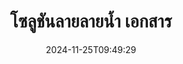 ---
############################# Static ############################
layout: "family"
date:  2024-11-25T09:49:29
draft: false

product: "Watermark"
product_tag: "watermark"

lang: th

############################# Head ############################
head_title: "ลายน้ำเอกสาร C# Java Node.js Python | ใส่ลายน้ำ"
head_description: "เพิ่มลายน้ำลงใน PDF รูปภาพและเอกสารโซลูชันการทำลายน้ำสำหรับ Microsoft Office, PDF, OpenDocument, รูปภาพและอื่น ๆ"

############################# Header ############################
title: "โซลูชันลายลายน้ำ เอกสาร"
description:  |
  เพิ่มลายน้ำข้อความและรูปภาพสำหรับเอกสารและรูปภาพของคุณ

  ค้นหาและแก้ไขลายน้ำเอกสารด้วยวิธีที่สะดวก

  รับข้อมูลเกี่ยวกับลายน้ำที่แสดงในเอกสารของคุณ

############################# Supported Platforms ###############################
supported_platforms:
  enable: true
  head_title: "เลือกแพลตฟอร์มของคุณ"
  title: "อิสระของแพลตฟอร์"
  description: "ไลบรารี GroupDocs.Watermark รองรับระบบปฏิบัติการและเฟรมเวิร์กต่อไปนี้:"
  details_link_title: "เรียนรู้เพิ่มเติม"

  items:
    # items loop
    - title: ".NET"
      description: GroupDocs.Watermark .NET 
      color: "blue"
      tag: "net"
      link: "/watermark/net/"
      features_link: "https://docs.groupdocs.com/watermark/net/system-requirements/"
      features:
          # features loop
          - rows: "4"
            content: |
                    .NET Framework 4.5 or higher <br> .NET Core 3.0 or higher <br> .NET 5.0 or higher
      
          # features loop
          - rows: "1"
            content: |
                    Windows <br> Linux <br> Mac OS
      
          # features loop
          - rows: "3"
            content: |
                    Microsoft Visual Studio <br> JetBrains Rider <br> Microsoft Visual Code
      
          # features loop
          - rows: "1"
            content: |
                    50+ file formats
      

    # items loop
    - title: "Java"
      description: GroupDocs.Watermark Java
      color: "red"
      tag: "java"
      link: "/watermark/java/"
      features_link: "https://docs.groupdocs.com/watermark/java/system-requirements/"
      features:
          # features loop
          - rows: "4"
            content: |
                    Java 8 or higher <br> Kotlin
      
          # features loop
          - rows: "1"
            content: |
                    Windows <br> Linux <br> Mac OS
      
          # features loop
          - rows: "3"
            content: |
                    IntelliJ IDEA <br> Eclipse <br> NetBeans
      
          # features loop
          - rows: "1"
            content: |
                    50+ file formats

    # items loop
    - title: "Node.js"
      description: GroupDocs.Watermark Node.js
      color: "green"
      tag: "nodejs-java"
      link: "/watermark/nodejs-java/"
      features_link: "https://docs.groupdocs.com/watermark/nodejs-java/system-requirements/"
      features:
          # features loop
          - rows: "4"
            content: |
                    Node.js 16+ and J2SE 8.0 (1.8)+
      
          # features loop
          - rows: "1"
            content: |
                    Windows <br> Linux <br> Mac OS
      
          # features loop
          - rows: "3"
            content: |
                    Atom <br> Visual Studio Code <br> โปรแกรมแก้ไขข้อความอื่น ๆ
      
          # features loop
          - rows: "1"
            content: |
                    50+ file formats

    # items loop
    - title: "Python"
      description: GroupDocs.Watermark Python
      color: "yellow"
      tag: "python-net"
      link: "/watermark/python-net/"
      features_link: "https://docs.groupdocs.com/watermark/python-net/system-requirements/"
      features:
          # features loop
          - rows: "3"
            content: |
                    Python 3.9+ and .Net 6+
      
          # features loop
          - rows: "1"
            content: |
                    Windows <br> Linux <br> Mac OS
      
          # features loop
          - rows: "4"
            content: |
                    IDLE <br> PyCharm <br> Visual Studio Code
      
          # features loop
          - rows: "1"
            content: |
                    50+ file formats

############################# Features ###############################
features:
  enable: true
  title: "GroupDocs.Watermark รีวิวคุณสมบัติ"
  description: "ไลบรารีที่ออกแบบมาเพื่อเพิ่มค้นหาและอัปเดตลายน้ำประเภทต่างๆสำหรับรูปแบบเอกสารยอดนิยม"

  items:
    # items loop
    - icon: "protect"
      title: "ปกป้องไฟล์ด้วยลายน้ำ"
      content: "เพิ่มลายน้ำข้อความและรูปภาพลงในเอกสารทางธุรกิจของคุณ"

    # items loop
    - icon: "search"
      title: "ค้นหาลายน้ำที่มีอยู่"
      content: "รับข้อมูลโดยละเอียดเกี่ยวกับลายน้ำที่วางไว้ในเอกสารก่อนหน้านี้"

    # items loop
    - icon: "manipulate"
      title: "จัดการลายน้ำเอกสาร"
      content: "ควบคุมข้อความ สไตล์ รูปภาพ และคุณสมบัติลายน้ำอื่น ๆ"

    # items loop
    - icon: "additional"
      title: "คุณสมบัติเพิ่มเติมต่างๆ"
      content: "รับข้อมูลเอกสารอัปเดตไฮเปอร์ลิงก์หรือพื้นหลังของหน้า ฯลฯ"

############################# Code samples ############################
code_samples:
  enable: true
  title: "ปกป้องเอกสารด้วยลายน้ำ"
  description: "GroupDocs.Watermark ตัวอย่างรหัสการดำเนินงานทั่วไป"
  items:
    # code sample loop
    - title: "การสร้างลายน้ำ"
      content: |
       หากต้องการผนวกลายน้ำลงในเอกสาร ให้ระบุเส้นทางไปยังไฟล์เป้าหมายคุณมีตัวเลือกมากมายให้เลือกเพื่อให้ได้ลายน้ำที่กำหนดเองในหน้าเฉพาะ
      samples:
        - language: "C#"
          color: "blue"
          content: |
            ```csharp {style=abap}   
            // ระบุเอกสารที่จะเป็นลายน้ำ
            using (Watermarker watermarker = new Watermarker("source.docx"))
            {
                // สร้างวัตถุลายน้ำ
                TextWatermark watermark = new TextWatermark("top secret", new Font("Arial", 36));

                // ตั้งค่าตัวเลือกลายน้ำ
                watermark.ForegroundColor = Color.Red;
                watermark.HorizontalAlignment = HorizontalAlignment.Center;
                watermark.VerticalAlignment = VerticalAlignment.Center;

                // เพิ่มลายน้ำและบันทึกไฟล์ที่ประมวลผล
                watermarker.Add(watermark);
                watermarker.Save("result.docx");
            }
            ```
        - language: "Java"
          color: "red"
          content: |
            ```java {style=abap}   
            // ระบุเอกสารที่จะเป็นลายน้ำ
            Watermarker watermarker = new Watermarker("source.docx");

            // สร้างวัตถุลายน้ำ
            TextWatermark watermark = new TextWatermark("top secret", new Font("Arial", 36));

            // ตั้งค่าตัวเลือกลายน้ำ
            watermark.setForegroundColor(Color.getRed());
            watermark.setHorizontalAlignment(HorizontalAlignment.Center);
            watermark.setVerticalAlignment(VerticalAlignment.Center);

            // เพิ่มลายน้ำและบันทึกไฟล์ที่ประมวลผล
            watermarker.add(watermark);
            watermarker.save("result.docx");
            watermarker.close();
            ```
        - language: "TypeScript"
          color: "green"
          content: |
            ```javascript {style=abap}  
            // ระบุเอกสารที่จะเป็นลายน้ำ
            const watermarker = new Watermarker("source.docx");

            // สร้างวัตถุลายน้ำ
            const watermark = new TextWatermark("top secret", new Font("Arial", 36));

            // ตั้งค่าตัวเลือกลายน้ำ
            watermark.setForegroundColor(Color.getRed());
            watermark.setHorizontalAlignment(HorizontalAlignment.Center);
            watermark.setVerticalAlignment(VerticalAlignment.Center);

            // เพิ่มลายน้ำและบันทึกไฟล์ที่ประมวลผล
            watermarker.add(watermark);
            watermarker.save("result.docx");
            ```
        - language: "Python"
          color: "yellow"
          content: |
            ```python {style=abap}  
            def run():
                # ระบุเอกสารที่จะเป็นลายน้ำ
                with groupdocs.watermark.Watermarker("source.docx") as watermarker:
                    font = groupdocs.watermark.watermarks.Font("Arial", 36.0)

                    # สร้างวัตถุลายน้ำ
                    watermark = groupdocs.watermark.watermarks.TextWatermark("top secret", font)

                    # ตั้งค่าตัวเลือกลายน้ำ
                    watermark.foreground_color = groupdocs.watermark.watermarks.Color.red;
                    watermark.horizontal_alignment = groupdocs.watermark.common.HorizontalAlignment.CENTER
                    watermark.vertical_alignment = groupdocs.watermark.common.VerticalAlignment.CENTER

                    # เพิ่มลายน้ำและบันทึกไฟล์ที่ประมวลผล
                    watermarker.add(watermark)
                    watermarker.save("result.docx")
            ```


############################# Supported Formats ###############################
formats:
  enable: true
  title: "รองรับรูปแบบไฟล์ 50+"
  description: "GroupDocs.Watermark มีเครื่องหมายน้ำสำหรับเอกสารและรูปแบบไฟล์ยอดนิยม"

############################# Metrics ###############################
metrics:
  enable: true
  title: "ข้อมูลสถิติห้องสมุดของเรา"
  description: "เจาะลึกในตัวชี้วัดที่สำคัญ โดยเปิดเผยข้อมูลเชิงลึกเกี่ยวกับความสำเร็จ ผลกระทบ และการเติบโตของเรา"

  items:
    # items loop
    - number: "50+"
      title: "รูปแบบที่รองรับ"
      content: "ห้องสมุดสามารถประมวลผลรูปแบบไฟล์ที่ได้รับความนิยมมากกว่า 50 รูปแบบ"

    # items loop
    - number: "500k"
      title: "NuGet ดาวน์โหลด"
      content: "GroupDocs.Watermark สำหรับ .NET เป็นไลบรารียอดนิยมที่มีการดาวน์โหลดมากกว่า 500,000 รายการบน NuGet"

    # items loop
    - number: "15k"
      title: "ดาวน์โหลด Maven"
      content: "ด้วยการดาวน์โหลดมากกว่า 15K รายการบน Maven แล้ว GroupDocs.Watermark เป็นตัวเลือกยอดนิยมสำหรับนักพัฒนา Java"

    # items loop
    - number: "140+"
      title: "ลูกค้าที่มีความสุข"
      content: "นักพัฒนาแต่ละรายและ บริษัท ชั้นนำทั่วโลกชอบไลบรารีของเราในการสร้างโซลูชันที่เป็นนวัตกรรม"


############################# Customers ###############################
customers:
  enable: true
  title: "ลูกค้าที่มีความสุขของเรา"
  description: "ไลบรารี GroupDocs ใช้โดยแบรนด์ที่มีชื่อเสียงระดับโลกและโดดเด่นทั่วโลก"

  items:
    # items loop
    - title: "BenQ Corporation"
      logo: "benq"
      
    # items loop
    - title: "Nasdaq Stock Market"
      logo: "nasdaq"
      
    # items loop
    - title: "AT&T Inc."
      logo: "att"
      
    # items loop
    - title: "Customer logo AstraZeneca"
      logo: "astrazeneca"
      
    # items loop
    - title: "Central Bank of Argentina"
      logo: "argentinacentralbank"
      
    # items loop
    - title: "Roche Holding AG"
      logo: "roche"
      
    # items loop
    - title: "Capita"
      logo: "capita"
      
    # items loop
    - title: "Axa S.A."
      logo: "axa"
      
    # items loop
    - title: "Instructure Inc."
      logo: "instructure"
      
    # items loop
    - title: "Wipro"
      logo: "wipro"


############################# Actions ###############################
actions:
  enable: true
  title: "พร้อมที่จะเริ่มแล้วหรือยัง?"
  description: "ลองใช้ฟีเจอร์ GroupDocs.Watermark ฟรีบนแพลตฟอร์มของคุณ"

  items:
    # items loop
    - title: ".NET"
      color: "blue"
      link: "/watermark/net/"

    # items loop
    - title: "Java"
      color: "red"
      link: "/watermark/java/"

    # items loop
    - title: "Node.js"
      color: "green"
      link: "/watermark/nodejs-java/"      

############################# FAQ ###############################
faq:
  enable: true
  title: "คำถามที่พบบ่อย"
  description: "ตรวจสอบคำถามที่พบบ่อยของเรา"

  items:
    # items loop
    - question: "GroupDocs.Watermark จำเป็นต้องใช้ไลบรารีภายนอกสำหรับการจัดการเอกสารหรือไม่"
      answer: "GroupDocs.Watermark ทำงานได้อย่างอิสระไม่จำเป็นต้องใช้ซอฟต์แวร์ของบุคคลที่สามเช่น Adobe Acrobat, Microsoft Office เป็นต้น"

    # items loop
    - question: "ฉันสามารถทดสอบคุณสมบัติ GroupDocs.Watermark ก่อนซื้อได้หรือไม่"
      answer: "ใช่ GroupDocs.Watermark มีการทดลองใช้ฟรี!ติดตั้งและลองใช้ แต่โปรดทราบ: รุ่นทดลองเพิ่ม 'ป้ายทดลองใช้' ลงในเอกสารของคุณเพียง 3 หน้าแรกเท่านั้นที่ได้รับการประมวลผลต้องการประสบการณ์เต็มรูปแบบหรือไม่?รับใบอนุญาตชั่วคราว 30 วันฟรีสำหรับการทำงานเต็มรูปแบบดูรายละเอียดภายใต้ [ใบอนุญาตชั่วคราว](https://purchase.groupdocs.com/temporary-license/)"

    # items loop
    - question: "มีใบอนุญาตประเภทใดบ้าง"
      answer: "ต้องการใบอนุญาต GroupDocs.Watermark หรือไม่เรามีตัวเลือก!เลือกจากใบอนุญาตตามตัวเลือกมากมายจำนวนนักพัฒนาในทีมของคุณตำแหน่งการปรับใช้เช่นสำนักงานเดียวหรือสถานที่ทำงานระยะไกลการกระจายลูกค้าปลายทางจำเป็นต้องแบ่งปัน SDK/API กับลูกค้าหรือไม่หรือมีใบอนุญาตสำหรับการใช้งานรายเดือน: จ่ายเฉพาะสำหรับสิ่งที่คุณใช้กับแผนที่มีการวัดปริมาณเท่านั้นดำดิ่งลึกและค้นหา [ราคา](https://purchase.groupdocs.com/pricing/watermark/net/) ที่สมบูรณ์แบบ"

############################# Cloud Links ###############################
cloud_links:
  enable: true
  title: "GroupDocs.Watermark API โค้ดต่ำ"
  description: "เพิ่มลายน้ำลงในไฟล์โดยแอปพลิเคชันของคุณโดยใช้ API REST บนคลาวด์ของเรา"
  
  items:
    # items loop
    - title: "GroupDocs.Watermark Cloud for cURL"
      content: "ใช้ cURL REST ful API เพื่อทำลายน้ำ PDF, Word, Excel, PowerPoint, JPEG และรูปแบบไฟล์ยอดนิยมอื่น ๆ"
      icon: "groupdocs_watermark-for-curl"
      link: "https://products.groupdocs.cloud/watermark/curl"

    # items loop
    - title: "GroupDocs.Watermark Cloud for .NET"
      content: "เพิ่มพลังให้กับแอปพลิเคชัน .NET ของคุณด้วยคุณสมบัติการทำลายน้ำเอกสารด้วย Cloud SDK สำหรับ .NETปกป้องเอกสารทางธุรกิจด้วยตัวคุณเอง"
      icon: "groupdocs_watermark-for-net"
      link: "https://products.groupdocs.cloud/watermark/net"

    # items loop
    - title: "GroupDocs.Watermark Cloud for Java"
      content: "GroupDocs.Watermark SDK ที่ออกแบบมาสำหรับ Java มอบความเป็นไปได้ใหม่สำหรับแอปพลิเคชัน Java และไฟล์ธุรกิจของคุณ"
      icon: "groupdocs_watermark-for-java"
      link: "https://products.groupdocs.cloud/watermark/java"

############################# App links ###############################
app_links:
  enable: true
  title: "GroupDocs.Watermark เว็บแอป"
  description: "GroupDocs ให้สิทธิ์เข้าถึงเว็บแอปพลิเคชันเพื่อเพิ่มลายน้ำลงในเอกสารของคุณรูปแบบไฟล์ยอดนิยมมากกว่า 50 รูปแบบสามารถทำลายน้ำในเบราว์เซอร์ที่คุณชื่นชอบได้ฟรี"

  items:
    # items loop
    - title: "GroupDocs.Watermark Total"
      content: "เครื่องมือออนไลน์เพื่อเพิ่มลายน้ำลงในเอกสารจากอุปกรณ์ใด ๆ"
      icon: "groupdocs_watermark-app"
      link: "https://products.groupdocs.app/watermark/total"

    # items loop
    - title: "GroupDocs.Watermark DOCX"
      content: "ลายน้ำ MS Word DOCX ออนไลน์"
      icon: "groupdocs_words-app"
      link: "https://products.groupdocs.app/watermark/docx"

    # items loop
    - title: "GroupDocs.Watermark PDF"
      content: "ปกป้องเอกสาร PDF ออนไลน์"
      icon: "groupdocs_pdf-app"
      link: "https://products.groupdocs.app/watermark/pdf"


      


---